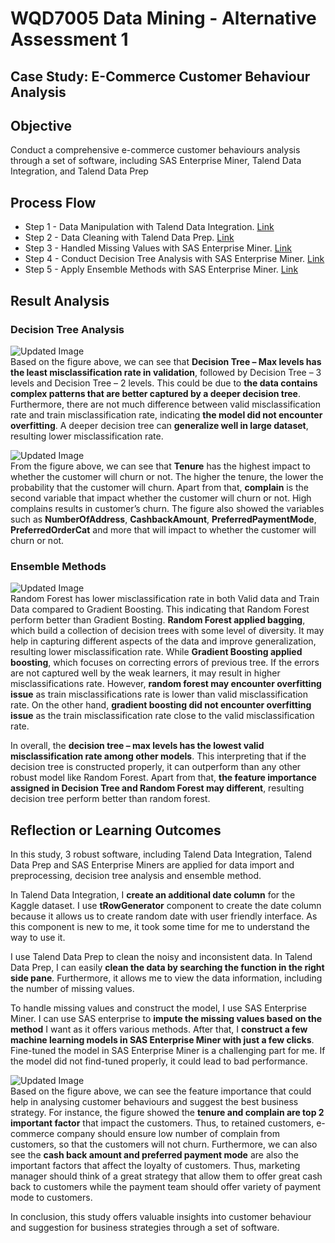 # WQD7005 Data Mining - Alternative Assessment 1
## Case Study: E-Commerce Customer Behaviour Analysis
## Objective
Conduct a comprehensive e-commerce customer behaviours analysis through a set of software, including SAS Enterprise Miner, Talend Data Integration, and Talend Data Prep

## Process Flow
- Step 1 - Data Manipulation with Talend Data Integration. [Link](https://github.com/weilai0807/WQD7005_AA1/blob/main/Talend%20Data%20Integration/README.md)
- Step 2 - Data Cleaning with Talend Data Prep. [Link](https://github.com/weilai0807/WQD7005_AA1/blob/main/Talend%20Data%20Prep/README.md)
- Step 3 - Handled Missing Values with SAS Enterprise Miner. [Link](https://github.com/weilai0807/WQD7005_AA1/blob/main/SAS%20Enterprise%20Miner/Data%20Imputation.md)
- Step 4 - Conduct Decision Tree Analysis with SAS Enterprise Miner. [Link](https://github.com/weilai0807/WQD7005_AA1/blob/main/SAS%20Enterprise%20Miner/Decision%20Tree%20Analysis.md)
- Step 5 - Apply Ensemble Methods with SAS Enterprise Miner. [Link](https://github.com/weilai0807/WQD7005_AA1/blob/main/SAS%20Enterprise%20Miner/Ensemble%20Methods.md)

## Result Analysis
### Decision Tree Analysis
![Updated Image](https://github.com/weilai0807/WQD7005_AA1/blob/main/SAS%20Enterprise%20Miner/DecisionTreeResult_1.png)  
Based on the figure above, we can see that **Decision Tree – Max levels has the least misclassification rate in validation**, followed by Decision Tree – 3 levels and Decision Tree – 2 levels. This could be due to **the data contains complex patterns that are better captured by a deeper decision tree**. Furthermore, there are not much difference between valid misclassification rate and train misclassification rate, indicating **the model did not encounter overfitting**. A deeper decision tree can **generalize well in large dataset**, resulting lower misclassification rate.  

![Updated Image](https://github.com/weilai0807/WQD7005_AA1/blob/main/SAS%20Enterprise%20Miner/DecisionTreeResult_2.png)  
From the figure above, we can see that **Tenure** has the highest impact to whether the customer will churn or not. The higher the tenure, the lower the probability that the customer will churn. Apart from that, **complain** is the second variable that impact whether the customer will churn or not. High complains results in customer’s churn. The figure also showed the variables such as **NumberOfAddress**, **CashbackAmount**, **PreferredPaymentMode**, **PreferredOrderCat** and more that will impact to whether the customer will churn or not.  

### Ensemble Methods
![Updated Image](https://github.com/weilai0807/WQD7005_AA1/blob/main/SAS%20Enterprise%20Miner/EnsembleResult_1.png)  
Random Forest has lower misclassification rate in both Valid data and Train Data compared to Gradient Boosting. This indicating that Random Forest perform better than Gradient Bosting. **Random Forest applied bagging**, which build a collection of decision trees with some level of diversity. It may help in capturing different aspects of the data and improve generalization, resulting lower misclassification rate. While **Gradient Boosting applied boosting**, which focuses on correcting errors of previous tree. If the errors are not captured well by the weak learners, it may result in higher misclassifications rate. However, **random forest may encounter overfitting issue** as train misclassifications rate is lower than valid misclassification rate. On the other hand, **gradient boosting did not encounter overfitting issue** as the train misclassification rate close to the valid misclassification rate.  

In overall, the **decision tree – max levels has the lowest valid misclassification rate among other models**. This interpreting that if the decision tree is constructed properly, it can outperform than any other robust model like Random Forest. Apart from that, **the feature importance assigned in Decision Tree and Random Forest may different**, resulting decision tree perform better than random forest.  

## Reflection or Learning Outcomes
In this study, 3 robust software, including Talend Data Integration, Talend Data Prep and SAS Enterprise Miners are applied for data import and preprocessing, decision tree analysis and ensemble method.  

In Talend Data Integration, I **create an additional date column** for the Kaggle dataset. I use **tRowGenerator** component to create the date column because it allows us to create random date with user friendly interface. As this component is new to me, it took some time for me to understand the way to use it.  

I use Talend Data Prep to clean the noisy and inconsistent data. In Talend Data Prep, I can easily **clean the data by searching the function in the right side pane**. Furthermore, it allows me to view the data information, including the number of missing values.  

To handle missing values and construct the model, I use SAS Enterprise Miner. I can use SAS enterprise to **impute the missing values based on the method** I want as it offers various methods. After that, I **construct a few machine learning models in SAS Enterprise Miner with just a few clicks**. Fine-tuned the model in SAS Enterprise Miner is a challenging part for me. If the model did not find-tuned properly, it could lead to bad performance.  

![Updated Image](https://github.com/weilai0807/WQD7005_AA1/blob/main/SAS%20Enterprise%20Miner/DecisionTreeResult_2.png)  
Based on the figure above, we can see the feature importance that could help in analysing customer behaviours and suggest the best business strategy. For instance, the figure showed the **tenure and complain are top 2 important factor** that impact the customers. Thus, to retained customers, e-commerce company should ensure low number of complain from customers, so that the customers will not churn. Furthermore, we can also see the **cash back amount and preferred payment mode** are also the important factors that affect the loyalty of customers. Thus, marketing manager should think of a great strategy that allow them to offer great cash back to customers while the payment team should offer variety of payment mode to customers.  

In conclusion, this study offers valuable insights into customer behaviour and suggestion for business strategies through a set of software.  

